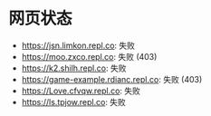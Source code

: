 # 网页状态
- https://jsn.limkon.repl.co: 失败
- https://moo.zxco.repl.co: 失败 (403)
- https://k2.shilh.repl.co: 失败
- https://game-example.rdianc.repl.co: 失败 (403)
- https://Love.cfvqw.repl.co: 失败
- https://ls.tpjow.repl.co: 失败
